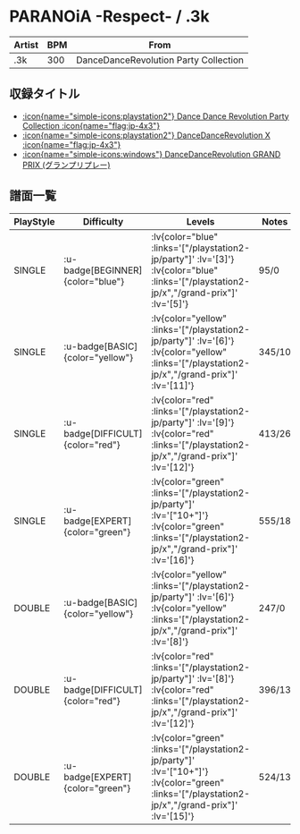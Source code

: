 # PARANOiA -Respect- / .3k

|Artist|BPM|From|
|------|---|----|
|.3k|300|DanceDanceRevolution Party Collection|

## 収録タイトル

- [ :icon{name="simple-icons:playstation2"} Dance Dance Revolution Party Collection :icon{name="flag:jp-4x3"} ](/playstation2-jp/party)
- [ :icon{name="simple-icons:playstation2"} DanceDanceRevolution X :icon{name="flag:jp-4x3"} ](/playstation2-jp/x)
- [ :icon{name="simple-icons:windows"} DanceDanceRevolution GRAND PRIX (グランプリプレー)](/grand-prix)

## 譜面一覧

|PlayStyle|Difficulty|Levels|Notes|Movie|
|---------|----------|------|-----|-----|
|SINGLE| :u-badge[BEGINNER]{color="blue"} | :lv{color="blue" :links='["/playstation2-jp/party"]' :lv='[3]'}  :lv{color="blue" :links='["/playstation2-jp/x","/grand-prix"]' :lv='[5]'} |95/0||
|SINGLE| :u-badge[BASIC]{color="yellow"} | :lv{color="yellow" :links='["/playstation2-jp/party"]' :lv='[6]'}  :lv{color="yellow" :links='["/playstation2-jp/x","/grand-prix"]' :lv='[11]'} |345/10||
|SINGLE| :u-badge[DIFFICULT]{color="red"} | :lv{color="red" :links='["/playstation2-jp/party"]' :lv='[9]'}  :lv{color="red" :links='["/playstation2-jp/x","/grand-prix"]' :lv='[12]'} |413/26||
|SINGLE| :u-badge[EXPERT]{color="green"} | :lv{color="green" :links='["/playstation2-jp/party"]' :lv='["10+"]'}  :lv{color="green" :links='["/playstation2-jp/x","/grand-prix"]' :lv='[16]'} |555/18||
|DOUBLE| :u-badge[BASIC]{color="yellow"} | :lv{color="yellow" :links='["/playstation2-jp/party"]' :lv='[6]'}  :lv{color="yellow" :links='["/playstation2-jp/x","/grand-prix"]' :lv='[8]'} |247/0||
|DOUBLE| :u-badge[DIFFICULT]{color="red"} | :lv{color="red" :links='["/playstation2-jp/party"]' :lv='[8]'}  :lv{color="red" :links='["/playstation2-jp/x","/grand-prix"]' :lv='[12]'} |396/13||
|DOUBLE| :u-badge[EXPERT]{color="green"} | :lv{color="green" :links='["/playstation2-jp/party"]' :lv='["10+"]'}  :lv{color="green" :links='["/playstation2-jp/x","/grand-prix"]' :lv='[15]'} |524/13||
